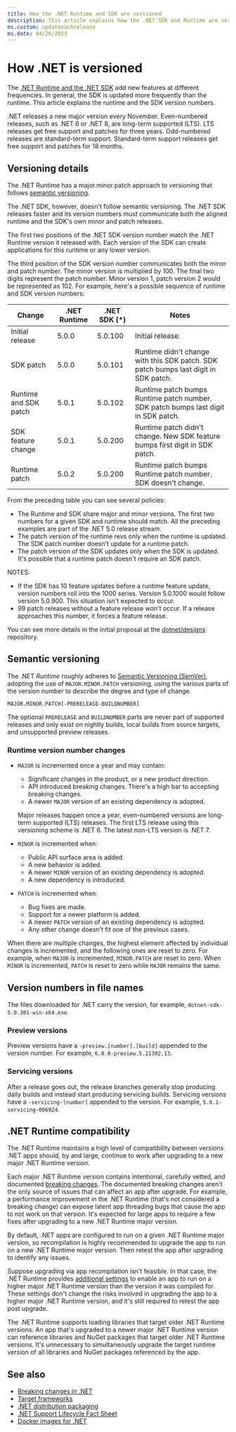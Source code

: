```yaml
---
title: How the .NET Runtime and SDK are versioned
description: This article explains how the .NET SDK and Runtime are versioned (similar to semantic versioning).
ms.custom: updateeachrelease
ms.date: 04/26/2023
---
```


# How .NET is versioned

The [.NET Runtime and the .NET SDK](../introduction.md) add new features at different frequencies. In general, the SDK is updated more frequently than the runtime. This article explains the runtime and the SDK version numbers.

.NET releases a new major version every November. Even-numbered releases, such as .NET 6 or .NET 8, are long-term supported (LTS). LTS releases get free support and patches for three years. Odd-numbered releases are standard-term support. Standard-term support releases get free support and patches for 18 months.

## Versioning details

The .NET Runtime has a major.minor.patch approach to versioning that follows [semantic versioning](#semantic-versioning).

The .NET SDK, however, doesn't follow semantic versioning. The .NET SDK releases faster and its version numbers must communicate both the aligned runtime and the SDK's own minor and patch releases.

The first two positions of the .NET SDK version number match the .NET Runtime version it released with. Each version of the SDK can create applications for this runtime or any lower version.

The third position of the SDK version number communicates both the minor and patch number. The minor version is multiplied by 100. The final two digits represent the patch number. Minor version 1, patch version 2 would be represented as 102. For example, here's a possible sequence of runtime and SDK version numbers:

| Change                | .NET Runtime      | .NET SDK (\*)     | Notes |
|-----------------------|-------------------|-------------------|-------------------------------------------------------------------------------------|
| Initial release       | 5.0.0             | 5.0.100           | Initial release.                                                                    |
| SDK patch             | 5.0.0             | 5.0.101           | Runtime didn't change with this SDK patch. SDK patch bumps last digit in SDK patch. |
| Runtime and SDK patch | 5.0.1             | 5.0.102           | Runtime patch bumps Runtime patch number. SDK patch bumps last digit in SDK patch.  |
| SDK feature change    | 5.0.1             | 5.0.200           | Runtime patch didn't change. New SDK feature bumps first digit in SDK patch.        |
| Runtime patch         | 5.0.2             | 5.0.200           | Runtime patch bumps Runtime patch number. SDK doesn't change.                       |

From the preceding table you can see several policies:

- The Runtime and SDK share major and minor versions. The first two numbers for a given SDK and runtime should match. All the preceding examples are part of the .NET 5.0 release stream.
- The patch version of the runtime revs only when the runtime is updated. The SDK patch number doesn't update for a runtime patch.
- The patch version of the SDK updates only when the SDK is updated. It's possible that a runtime patch doesn't require an SDK patch.

NOTES:

- If the SDK has 10 feature updates before a runtime feature update, version numbers roll into the 1000 series. Version 5.0.1000 would follow version 5.0.900. This situation isn't expected to occur.
- 99 patch releases without a feature release won't occur. If a release approaches this number, it forces a feature release.

You can see more details in the initial proposal at the [dotnet/designs](https://github.com/dotnet/designs/pull/29) repository.

## Semantic versioning

The .NET *Runtime* roughly adheres to [Semantic Versioning (SemVer)](https://semver.org/), adopting the use of `MAJOR.MINOR.PATCH` versioning, using the various parts of the version number to describe the degree and type of change.

```
MAJOR.MINOR.PATCH[-PRERELEASE-BUILDNUMBER]
```

The optional `PRERELEASE` and `BUILDNUMBER` parts are never part of supported releases and only exist on nightly builds, local builds from source targets, and unsupported preview releases.

### Runtime version number changes

- `MAJOR` is incremented once a year and may contain:

  - Significant changes in the product, or a new product direction.
  - API introduced breaking changes. There's a high bar to accepting breaking changes.
  - A newer `MAJOR` version of an existing dependency is adopted.

  Major releases happen once a year, even-numbered versions are long-term supported (LTS) releases. The first LTS release using this versioning scheme is .NET 6. The latest non-LTS version is .NET 7.

- `MINOR` is incremented when:

  - Public API surface area is added.
  - A new behavior is added.
  - A newer `MINOR` version of an existing dependency is adopted.
  - A new dependency is introduced.

- `PATCH` is incremented when:

  - Bug fixes are made.
  - Support for a newer platform is added.
  - A newer `PATCH` version of an existing dependency is adopted.
  - Any other change doesn't fit one of the previous cases.

When there are multiple changes, the highest element affected by individual changes is incremented, and the following ones are reset to zero. For example, when `MAJOR` is incremented, `MINOR.PATCH` are reset to zero. When `MINOR` is incremented, `PATCH` is reset to zero while `MAJOR` remains the same.

## Version numbers in file names

The files downloaded for .NET carry the version, for example, `dotnet-sdk-5.0.301-win-x64.exe`.

### Preview versions

Preview versions have a `-preview.[number].[build]` appended to the version number. For example, `6.0.0-preview.5.21302.13`.

### Servicing versions

After a release goes out, the release branches generally stop producing daily builds and instead start producing servicing builds. Servicing versions have a `-servicing-[number]` appended to the version. For example, `5.0.1-servicing-006924`.

## .NET Runtime compatibility

The .NET Runtime maintains a high level of compatibility between versions. .NET apps should, by and large, continue to work after upgrading to a new major .NET Runtime version.

Each major .NET Runtime version contains intentional, carefully vetted, and documented [breaking changes](../compatibility/breaking-changes.md). The documented breaking changes aren't the only source of issues that can affect an app after upgrade. For example, a performance improvement in the .NET Runtime (that's not considered a breaking change) can expose latent app threading bugs that cause the app to not work on that version. It's expected for large apps to require a few fixes after upgrading to a new .NET Runtime major version.

By default, .NET apps are configured to run on a given .NET Runtime major version, so recompilation is highly recommended to upgrade the app to run on a new .NET Runtime major version. Then retest the app after upgrading to identify any issues.

Suppose upgrading via app recompilation isn't feasible. In that case, the .NET Runtime provides [additional settings](selection.md#control-roll-forward-behavior) to enable an app to run on a higher major .NET Runtime version than the version it was compiled for. These settings don't change the risks involved in upgrading the app to a higher major .NET Runtime version, and it's still required to retest the app post upgrade.

The .NET Runtime supports loading libraries that target older .NET Runtime versions. An app that's upgraded to a newer major .NET Runtime version can reference libraries and NuGet packages that target older .NET Runtime versions. It's unnecessary to simultaneously upgrade the target runtime version of all libraries and NuGet packages referenced by the app.

## See also

- [Breaking changes in .NET](../compatibility/breaking-changes.md)
- [Target frameworks](../../standard/frameworks.md)
- [.NET distribution packaging](../distribution-packaging.md)
- [.NET Support Lifecycle Fact Sheet](https://dotnet.microsoft.com/platform/support/policy)
- [Docker images for .NET](https://hub.docker.com/_/microsoft-dotnet/)
